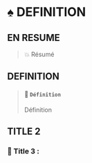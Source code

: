 # ♠ DEFINITION

## EN RESUME

> :boom: Résumé

## DEFINITION

> #### :bookmark: `Définition`
>
> Définition

## TITLE 2

### :small_red_triangle_down: Title 3 :
